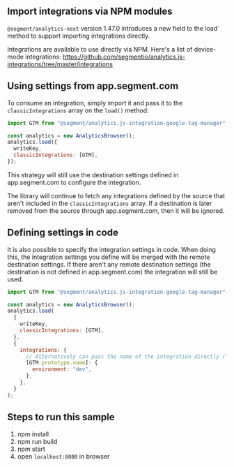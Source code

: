 ## Import integrations via NPM modules

`@segment/analytics-next` version 1.47.0 introduces a new field to the load` method to support importing integrations directly.

Integrations are available to use directly via NPM. Here's a list of device-mode integrations:
https://github.com/segmentio/analytics.js-integrations/tree/master/integrations

## Using settings from app.segment.com

To consume an integration, simply import it and pass it to the `classicIntegrations` array on the `load()` method:

```js
import GTM from "@segment/analytics.js-integration-google-tag-manager";

const analytics = new AnalyticsBrowser();
analytics.load({
  writeKey,
  classicIntegrations: [GTM],
});
```

This strategy will still use the destination settings defined in app.segment.com to configure the integration.

The library will continue to fetch any integrations defined by the source that aren't included in the `classicIntegrations` array. If a destination is later removed from the source through app.segment.com, then it will be ignored.

## Defining settings in code

It is also possible to specify the integration settings in code. When doing this, the integration settings you define will be merged with the remote destination settings. If there aren't any remote destination settings (the destination is not defined in app.segment.com) the integration will still be used.

```js
import GTM from "@segment/analytics.js-integration-google-tag-manager";

const analytics = new AnalyticsBrowser();
analytics.load(
  {
    writeKey,
    classicIntegrations: [GTM],
  },
  {
    integrations: {
      // Alternatively can pass the name of the integration directly ("Google Tag Manager")
      [GTM.prototype.name]: {
        environment: "dev",
      },
    },
  }
);
```

## Steps to run this sample

1. npm install
2. npm run build
3. npm start
4. open `localhost:8080` in browser
